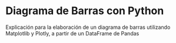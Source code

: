 # Diagrama de Barras con Python
Explicación para la elaboración de un diagrama de barras utilizando Matplotlib y Plotly, a partir de un DataFrame de Pandas

